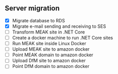 ## Server migration

- [x] Migrate database to RDS
- [x] Migrate e-mail sending and receiving to SES
- [ ] Transform MEAK site in .NET Core
- [ ] Create a docker machine to run .NET Core sites
- [ ] Run MEAK site inside Linux Docker
- [ ] Upload MEAK site to amazon docker
- [ ] Point MEAK domain to amazon docker
- [ ] Upload DfM site to amazon docker
- [ ] Point DfM domain to amazon docker
